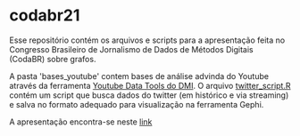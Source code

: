 # codabr21

Esse repositório contém os arquivos e scripts para a apresentação feita no Congresso Brasileiro de Jornalismo de Dados de Métodos Digitais (CodaBR) sobre grafos.

A pasta 'bases_youtube' contem bases de análise advinda do Youtube através da ferramenta [Youtube Data Tools do DMI](https://tools.digitalmethods.net/netvizz/youtube/mod_videos_net.php).
O arquivo [twitter_script.R](https://github.com/trifenol/codabr19/blob/master/twitter_script.R) contém um script que busca dados do twitter (em histórico e via streaming) e salva no formato adequado para visualização na ferramenta Gephi. 

A apresentação encontra-se neste [link](https://docs.google.com/presentation/d/10UcjHcrcx8iIVzPLeUQNxR2PpKmp5-97y8hXbjUcHvM/edit?usp=sharing)
